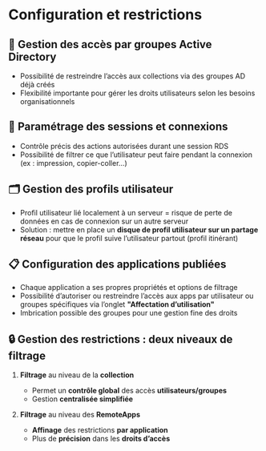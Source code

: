 # Configuration et restrictions

## 👥 **Gestion des accès par groupes Active Directory**

- Possibilité de restreindre l’accès aux collections via des groupes AD déjà créés
- Flexibilité importante pour gérer les droits utilisateurs selon les besoins organisationnels



## 🔧 **Paramétrage des sessions et connexions**

- Contrôle précis des actions autorisées durant une session RDS
- Possibilité de filtrer ce que l’utilisateur peut faire pendant la connexion (ex : impression, copier-coller...)



## 🗂️ **Gestion des profils utilisateur**

- Profil utilisateur lié localement à un serveur = risque de perte de données en cas de connexion sur un autre serveur
- Solution : mettre en place un **disque de profil utilisateur sur un partage réseau** pour que le profil suive l’utilisateur partout (profil itinérant)



## 📋 **Configuration des applications publiées**

- Chaque application a ses propres propriétés et options de filtrage
- Possibilité d’autoriser ou restreindre l’accès aux apps par utilisateur ou groupes spécifiques via l’onglet **"Affectation d’utilisation"**
- Imbrication possible des groupes pour une gestion fine des droits



## 🔒 **Gestion des restrictions : deux niveaux de filtrage**

1.  **Filtrage** au niveau de la **collection**

    - Permet un **contrôle global** des accès **utilisateurs/groupes**
    - Gestion **centralisée simplifiée**

2.  **Filtrage** au niveau des **RemoteApps**

    - **Affinage** des restrictions **par application**
    - Plus de **précision** dans les **droits d’accès**
